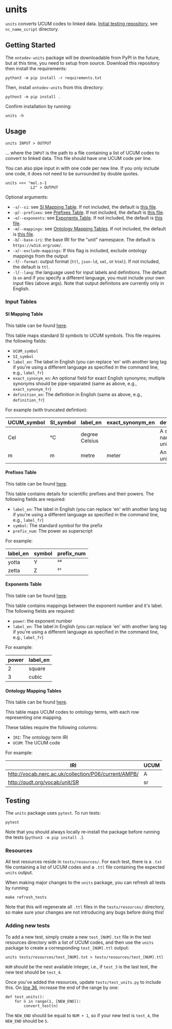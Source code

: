 # units

`units` converts UCUM codes to linked data. [Initial testing repository](https://github.com/kaiiam/UO_revamp), see `nc_name_script` directory.

## Getting Started

The `ontodev-units` package will be downloadable from PyPI in the future, but at this time, you need to setup from source. Download this repository then install the requirements:
```
python3 -m pip install -r requirements.txt
```

Then, install `ontodev-units` from this directory:
```
python3 -m pip install .
```

Confirm installation by running:
```
units -h
```

## Usage

```
units INPUT > OUTPUT
```

... where the `INPUT` is the path to a file containing a list of UCUM codes to convert to linked data. This file should have one UCUM code per line.

You can also pipe input in with one code per new line. If you only include one code, it does not need to be surrounded by double quotes.

```
units <<< "mol.s-1
           L2" > OUTPUT
```

Optional arguments:
* `-s`/`--si`: see [SI Mapping Table](#si-mapping-table). If not included, the default is [this file](https://github.com/ontodev/units/tree/main/units/resources/si_input.csv).
* `-p`/`--prefixes`: see [Prefixes Table](#prefixes-table). If not included, the default is [this file](https://github.com/ontodev/units/tree/main/units/resources/prefixes.csv).
* `-e`/`--exponents`: see [Exponents Table](#exponents-table). If not included, the default is [this file](https://github.com/ontodev/units/tree/main/units/resources/exponents.csv).
* `-m`/`--mappings`: see [Ontology Mapping Tables](#ontology-mapping-tables). If not included, the default is [this file](https://github.com/ontodev/units/tree/main/units/resources/mappings.csv).
* `-b`/`--base-iri`: the base IRI for the "unit" namespace. The default is `https://w3id.org/uom/`.
* `-x`/`--exclude-mappings`: If this flag is included, exclude ontology mappings from the output
* `-f`/`--format`: output format (`ttl`, `json-ld`, `xml`, or `html`). If not included, the default is `ttl`.
* `-l`/`--lang`: the language used for input labels and definitions. The default is `en` and if you specify a different language, you must include your own input files (above args). Note that output definitons are currently only in English.


### Input Tables

#### SI Mapping Table

This table can be found [here](https://github.com/ontodev/units/blob/main/units/resources/si_input.csv).

This table maps standard SI symbols to UCUM symbols. This file requires the following fields:
* `UCUM_symbol`
* `SI_symbol`
* `label_en`: The label in English (you can replace 'en' with another lang tag if you're using a different language as specified in the command line, e.g., `label_fr`)
* `exact_synonym_en`: An optional field for exact English synonyms; mutliple synonyms should be pipe-separated (same as above, e.g., `exact_synonym_fr`)
* `definition_en`: The definition in English (same as above, e.g., `definition_fr`)

For example (with truncated defintion):

| UCUM_symbol | SI_symbol | label_en       | exact_synonym_en |definition_en               |
| ----------- | --------- | -------------- | ---------------- |--------------------------- |
| Cel         | °C        | degree Celsius |                  | A special named SI unit... |
| m           | m         | metre          | meter            | An SI base unit which...   |

#### Prefixes Table

This table can be found [here](https://github.com/ontodev/units/blob/main/units/resources/prefixes.csv).

This table contains details for scientific prefixes and their powers. The following fields are required:
* `label_en`: The label in English (you can replace 'en' with another lang tag if you're using a different language as specified in the command line, e.g., `label_fr`)
* `symbol`: The standard symbol for the prefix
* `prefix_num`: The power as superscript

For example:

| label_en | symbol | prefix_num |
| -------- | ------ | ---------- |
| yotta    | Y      | ²⁴         |
| zetta    | Z      | ²¹         |

#### Exponents Table

This table can be found [here](https://github.com/ontodev/units/blob/main/units/resources/exponents.csv).

This table contains mappings between the exponent number and it's label. The following fields are required:
* `power`: the exponent number
* `label_en`: The label in English (you can replace 'en' with another lang tag if you're using a different language as specified in the command line, e.g., `label_fr`)

For example:

| power | label_en |
| ----- | -------- |
| 2     | square   |
| 3     | cubic    |

#### Ontology Mapping Tables

This table can be found [here](https://github.com/ontodev/units/blob/main/units/resources/mappings.csv).

This table maps UCUM codes to ontology terms, with each row representing one mapping.

These tables require the following columns:
* `IRI`: The ontology term IRI
* `UCUM`: The UCUM code

For example:

| IRI                                                  | UCUM |
| ---------------------------------------------------- | ---- |
| http://vocab.nerc.ac.uk/collection/P06/current/AMPB/ | A    |
| http://qudt.org/vocab/unit/SR                        | sr   |

## Testing

The `units` package uses `pytest`. To run tests:
```
pytest
```

Note that you should always locally re-install the package before running the tests (`python3 -m pip install .`).

### Resources

All test resources reside in `tests/resources/`. For each test, there is a `.txt` file containing a list of UCUM codes and a `.ttl` file containing the expected `units` output.

When making major changes to the `units` package, you can refresh all tests by running:
```
make refresh_tests
```

Note that this will regenerate all `.ttl` files in the `tests/resources/` directory, so make sure your changes are not introducing any bugs before doing this!

### Adding new tests

To add a new test, simply create a new `test_[NUM].txt` file in the test resources directory with a list of UCUM codes, and then use the `units` package to create a corresponding `test_[NUM].ttl` output:
```
units tests/resources/test_[NUM].txt > tests/resources/test_[NUM].ttl
```

`NUM` should be the next available integer, i.e., if `test_3` is the last test, the new test should be `test_4`.

Once you've added the resources, update `tests/test_units.py` to include this. On [line 36](https://github.com/ontodev/units/blob/main/tests/test_units.py#L36), increase the end of the range by one:
```
def test_units():
    for n in range(1, [NEW_END]):
        convert_test(n)
```

The `NEW_END` should be equal to `NUM + 1`, so if your new test is `test_4`, the `NEW_END` should be `5`.
